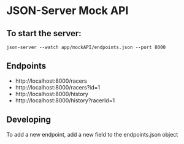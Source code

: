 # JSON-Server Mock API

## To start the server:

`json-server --watch app/mockAPI/endpoints.json --port 8000`

## Endpoints

- http://localhost:8000/racers
- http://localhost:8000/racers?id=1
- http://localhost:8000/history
- http://localhost:8000/history?racerId=1

## Developing

To add a new endpoint, add a new field to the endpoints.json object
